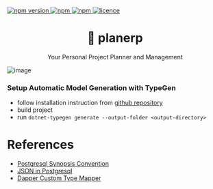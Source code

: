 <p >
  <a href="">
    <img alt="npm version" src="https://badgen.net/github/commits/ahsanu123/planerp/">
  </a>
  <a href="">
    <img alt="npm" src="https://badgen.net/github/contributors/ahsanu123/planerp/">
  </a>
  <a href="">
    <img alt="npm" src="https://badgen.net/github/branches/ahsanu123/planerp/">
  </a>
  <a href="https://github.com/ahsanu123/erpPlanner/blob/main/LICENSE">
    <img alt="licence" src="https://badgen.net/github/license/ahsanu123/planerp/">
  </a>
</p>

 
<h1 align="center">🥑 planerp </h1>
<p align="center">Your Personal Project Planner and Management 
  
![image](https://github.com/user-attachments/assets/c1f9dc80-fe5c-4c16-bbd0-f2e6ff2e0a0e)
 
### Setup Automatic Model Generation with TypeGen

- follow installation instruction from [github repository](https://github.com/jburzynski/TypeGen)
- build project 
- run `dotnet-typegen generate --output-folder <output-directory>`

# References 

- [Postgresql Synopsis Convention](https://www.postgresql.org/docs/current/notation.html#NOTATION)
- [JSON in Postgresql](https://www.cybertec-postgresql.com/en/json-postgresql-how-to-use-it-right/)
- [Dapper Custom Type Mapper](https://medium.com/dapper-net/custom-type-handling-4b447b97c620)
